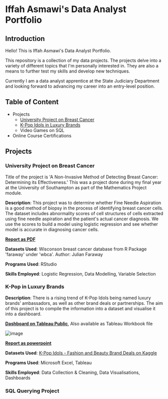 # Iffah Asmawi's Data Analyst Portfolio

## Introduction
Hello! This is Iffah Asmawi's Data Analyst Portfolio.

This repository is a collection of my data projects. The projects delve into a variety of different topics that I'm personally interested in. They are also a means to further test my skills and develop new techniques.

Currently I am a data analyst apprentice at the State Judiciary Department and looking forward to advancing my career into an entry-level position.

## Table of Content
- Projects
  - [University Project on Breast Cancer](https://github.com/ifffah/datafolio#university-project-on-breast-cancer)
  - [K-Pop Idols in Luxury Brands](https://github.com/ifffah/datafolio/blob/main/README.md#k-pop-in-luxury-brands)
  - Video Games on SQL
- Online Course Certifications
## Projects

### University Project on Breast Cancer
Title of the project is 'A Non-Invasive Method of Detecting Breast Cancer: Determining its Effectiveness.' This was a project done during my final year at the University of Southampton as part of the Mathematics Project module. 

**Description**: This project was to determine whether Fine Needle Aspiration is a good method of biopsy in the process of identifying breast cancer cells. The dataset includes abnormality scores of cell structures of cells extracted using fine needle aspiration and the patient's actual cancer diagnosis. We use the scores to build a model using logistic regression and see whether model is accurate in diagnosing cancer cells.

[**Report as PDF**](https://github.com/ifffah/datafolio/blob/28efedd7219534d256e2e58edbe457ce041bd560/A%20Non-Invasive%20Method%20of%20Detecting%20Breast%20Cancer_%20Determining%20its%20Effectiveness.pdf)

**Datasets Used**: Wisconson breast cancer database from R Package 'faraway' under 'wbca'. Author: Julian Faraway

**Programs Used**: RStudio

**Skills Employed**: Logistic Regression, Data Modelling, Variable Selection

### K-Pop in Luxury Brands
**Description**: There is a rising trend of K-Pop Idols being named luxury brands’ ambassadors, as well as other brand deals or partnerships. The aim of this project is to compile the information into a dataset and visualise it into a dashboard. 

[**Dashboard on Tableau Public**](https://public.tableau.com/views/K-PopinLuxuryBrands/Summary?:language=en-US&:display_count=n&:origin=viz_share_link), Also available as Tableau Workbook file

![image](https://github.com/ifffah/datafolio/assets/139728397/a4e50ec1-303d-477c-8478-1e42cccfa5fb)

[**Report as powerpoint**](https://docs.google.com/presentation/d/1hJglfZX1RHkUPehXD2mBoNr7cLSPupJW/edit?usp=sharing&ouid=100592074269604576306&rtpof=true&sd=true)

**Datasets Used**: [K-Pop Idols - Fashion and Beauty Brand Deals on Kaggle](https://www.kaggle.com/datasets/iffahasmawi/kpop-brand-deals)

**Programs Used**: Microsoft Excel, Tableau

**Skills Employed**: Data Collection & Cleaning, Data Visualisations, Dashboards

### SQL Querying Project

